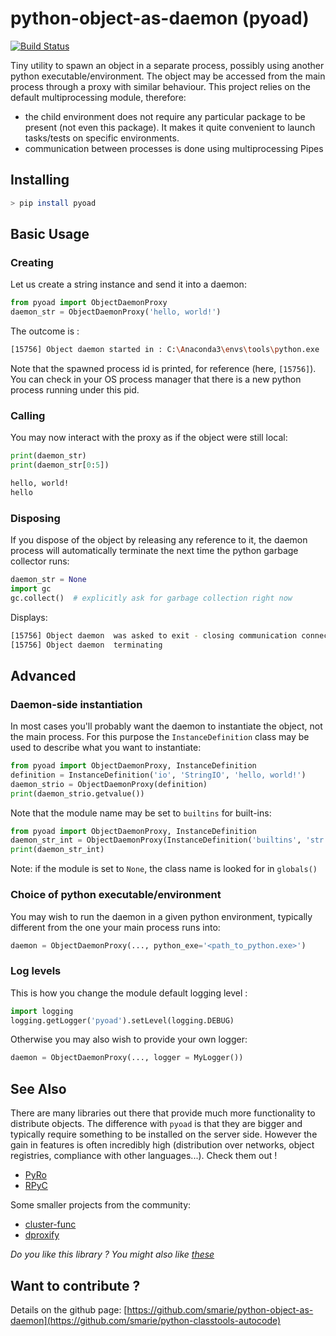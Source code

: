 # python-object-as-daemon (pyoad)

[![Build Status](https://travis-ci.org/smarie/python-object-as-daemon.svg?branch=master)](https://travis-ci.org/smarie/python-object-as-daemon)

Tiny utility to spawn an object in a separate process, possibly using another python executable/environment. The object may be accessed from the main process through a proxy with similar behaviour. This project relies on the default multiprocessing module, therefore:

* the child environment does not require any particular package to be present (not even this package). It makes it quite convenient to launch tasks/tests on specific environments.
* communication between processes is done using multiprocessing Pipes

## Installing

```bash
> pip install pyoad
```

## Basic Usage

### Creating

Let us create a string instance and send it into a daemon:

```python
from pyoad import ObjectDaemonProxy
daemon_str = ObjectDaemonProxy('hello, world!')
```

The outcome is :

```bash
[15756] Object daemon started in : C:\Anaconda3\envs\tools\python.exe
```

Note that the spawned process id is printed, for reference (here, `[15756]`). You can check in your OS process manager that there is a new python process running under this pid.


### Calling
 
You may now interact with the proxy as if the object were still local:

```python
print(daemon_str)
print(daemon_str[0:5])
```

```bash
hello, world!
hello
```

### Disposing

If you dispose of the object by releasing any reference to it, the daemon process will automatically terminate the next time the python garbage collector runs:

```python
daemon_str = None
import gc
gc.collect()  # explicitly ask for garbage collection right now
```

Displays:

```bash
[15756] Object daemon  was asked to exit - closing communication connection
[15756] Object daemon  terminating
```

## Advanced

### Daemon-side instantiation

In most cases you'll probably want the daemon to instantiate the object, not the main process. For this purpose the `InstanceDefinition` class may be used to describe what you want to instantiate:

```python
from pyoad import ObjectDaemonProxy, InstanceDefinition
definition = InstanceDefinition('io', 'StringIO', 'hello, world!')
daemon_strio = ObjectDaemonProxy(definition)
print(daemon_strio.getvalue())
```

Note that the module name may be set to `builtins` for built-ins:

```python
from pyoad import ObjectDaemonProxy, InstanceDefinition
daemon_str_int = ObjectDaemonProxy(InstanceDefinition('builtins', 'str', 1))
print(daemon_str_int)
```

Note: if the module is set to `None`, the class name is looked for in `globals()`

### Choice of python executable/environment

You may wish to run the daemon in a given python environment, typically different from the one your main process runs into:

```python
daemon = ObjectDaemonProxy(..., python_exe='<path_to_python.exe>')
```


### Log levels

This is how you change the module default logging level : 

```python
import logging
logging.getLogger('pyoad').setLevel(logging.DEBUG)
```

Otherwise you may also wish to provide your own logger:

```python
daemon = ObjectDaemonProxy(..., logger = MyLogger())
```


## See Also

There are many libraries out there that provide much more functionality to distribute objects. The difference with `pyoad` is that they are bigger and typically require something to be installed on the server side. However the gain in features is often incredibly high (distribution over networks, object registries, compliance with other languages...). Check them out ! 

* [PyRo](https://pythonhosted.org/Pyro4/)
* [RPyC](https://rpyc.readthedocs.io/en/latest/)


Some smaller projects from the community:

* [cluster-func](https://pypi.python.org/pypi/cluster-func)
* [dproxify](https://pypi.python.org/pypi/dproxify)


*Do you like this library ? You might also like [these](https://github.com/smarie?utf8=%E2%9C%93&tab=repositories&q=&type=&language=python)* 

## Want to contribute ?

Details on the github page: [https://github.com/smarie/python-object-as-daemon](https://github.com/smarie/python-classtools-autocode) 